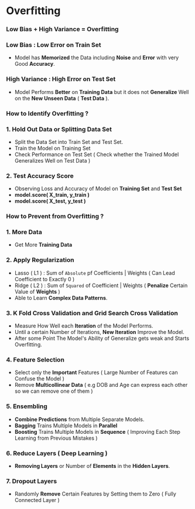# Overfitting

### Low Bias + High Variance = Overfitting

### Low Bias : Low Error on Train Set 
- Model has **Memorized** the Data including **Noise** and **Error** with very Good **Accuracy**.

### High Variance : High Error on Test Set
- Model Performs **Better** on **Training Data** but it does not **Generalize** Well on the **New Unseen Data** ( **Test Data** ).

### How to Identify Overfitting ? 

### 1. Hold Out Data or Splitting Data Set
- Split the Data Set into Train Set and Test Set.
- Train the Model on Training Set 
- Check Performance on Test Set ( Check whether the Trained Model Generalizes Well on Test Data )

### 2. Test Accuracy Score
- Observing Loss and Accuracy of Model on **Training Set** and **Test Set**
- **model.score( X_train, y_train )**
- **model.score( X_test, y_test )**

### How to Prevent from Overfitting ?

### 1. More Data
- Get More **Training Data**

### 2. Apply Regularization  
- Lasso ( L1 ) : Sum of `Absolute` pf Coefficients | Weights ( Can Lead Coefficient to Exactly 0 )
- Ridge ( L2 ) : Sum of `Squared` of Coefficient | Weights ( **Penalize** Certain Value of **Weights** )
- Able to Learn **Complex Data Patterns**.

### 3. K Fold Cross Validation and Grid Search Cross Validation
- Measure How Well each **Iteration** of the Model Performs.
- Until a certain Number of Iterations, **New Iteration** Improve the Model.
- After some Point The Model's Ability of Generalize gets weak and Starts Overfitting.

### 4. Feature Selection
- Select only the **Important** Features ( Large Number of Features can Confuse the Model )
- Remove **Multicollinear Data** ( e.g DOB and Age can express each other so we can remove one of them )

### 5. Ensembling 
- **Combine Predictions** from Multiple Separate Models.
- **Bagging** Trains Multiple Models in **Parallel**
- **Boosting** Trains Multiple Models in **Sequence** ( Improving Each Step Learning from Previous Mistakes ) 

### 6. Reduce Layers ( Deep Learning )
- **Removing Layers** or Number of **Elements** in the **Hidden Layers**.

### 7. Dropout Layers 
- Randomly **Remove** Certain Features by Setting them to Zero ( Fully Connected Layer )
  

